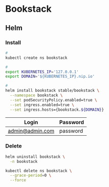 # Bookstack

## Helm

### Install

```sh
#
kubectl create ns bookstack

#
export KUBERNETES_IP='127.0.0.1'
export DOMAIN='${KUBERNETES_IP}.nip.io'

#
helm install bookstack stable/bookstack \
  --namespace bookstack \
  --set podSecurityPolicy.enabled=true \
  --set ingress.enabled=true \
  --set ingress.hosts={bookstack.${DOMAIN}}
```

| Login | Password |
| --- | --- |
| admin@admin.com | password |

### Delete

```sh
helm uninstall bookstack \
  -n bookstack

kubectl delete ns bookstack \
  --grace-period=0 \
  --force
```
